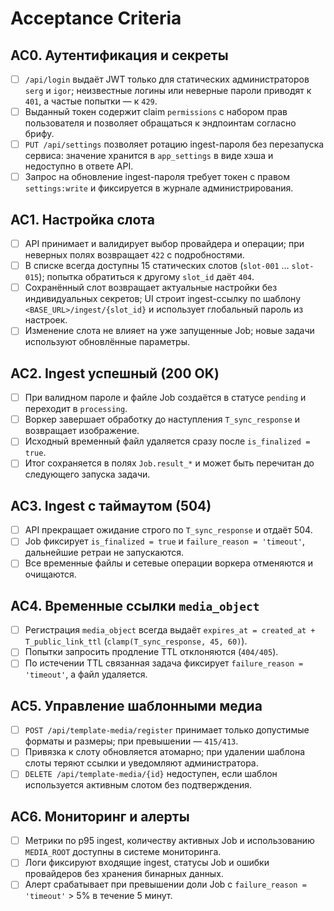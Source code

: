 # Acceptance Criteria

## AC0. Аутентификация и секреты
- [ ] `/api/login` выдаёт JWT только для статических администраторов `serg` и `igor`; неизвестные логины или неверные пароли приводят к `401`, а частые попытки — к `429`.
- [ ] Выданный токен содержит claim `permissions` с набором прав пользователя и позволяет обращаться к эндпоинтам согласно брифу.
- [ ] `PUT /api/settings` позволяет ротацию ingest-пароля без перезапуска сервиса: значение хранится в `app_settings` в виде хэша и недоступно в ответе API.
- [ ] Запрос на обновление ingest-пароля требует токен с правом `settings:write` и фиксируется в журнале администрирования.

## AC1. Настройка слота
- [ ] API принимает и валидирует выбор провайдера и операции; при неверных полях возвращает `422` с подробностями.
- [ ] В списке всегда доступны 15 статических слотов (`slot-001` … `slot-015`); попытка обратиться к другому `slot_id` даёт `404`.
- [ ] Сохранённый слот возвращает актуальные настройки без индивидуальных секретов; UI строит ingest-ссылку по шаблону `<BASE_URL>/ingest/{slot_id}` и использует глобальный пароль из настроек.
- [ ] Изменение слота не влияет на уже запущенные Job; новые задачи используют обновлённые параметры.

## AC2. Ingest успешный (200 OK)
- [ ] При валидном пароле и файле Job создаётся в статусе `pending` и переходит в `processing`.
- [ ] Воркер завершает обработку до наступления `T_sync_response` и возвращает изображение.
- [ ] Исходный временный файл удаляется сразу после `is_finalized = true`.
- [ ] Итог сохраняется в полях `Job.result_*` и может быть перечитан до следующего запуска задачи.

## AC3. Ingest с таймаутом (504)
- [ ] API прекращает ожидание строго по `T_sync_response` и отдаёт 504.
- [ ] Job фиксирует `is_finalized = true` и `failure_reason = 'timeout'`, дальнейшие ретраи не запускаются.
- [ ] Все временные файлы и сетевые операции воркера отменяются и очищаются.

## AC4. Временные ссылки `media_object`
- [ ] Регистрация `media_object` всегда выдаёт `expires_at = created_at + T_public_link_ttl` (`clamp(T_sync_response, 45, 60)`).
- [ ] Попытки запросить продление TTL отклоняются (`404/405`).
- [ ] По истечении TTL связанная задача фиксирует `failure_reason = 'timeout'`, а файл удаляется.

## AC5. Управление шаблонными медиа
- [ ] `POST /api/template-media/register` принимает только допустимые форматы и размеры; при превышении — `415/413`.
- [ ] Привязка к слоту обновляется атомарно; при удалении шаблона слоты теряют ссылки и уведомляют администратора.
- [ ] `DELETE /api/template-media/{id}` недоступен, если шаблон используется активным слотом без подтверждения.

## AC6. Мониторинг и алерты
- [ ] Метрики по p95 ingest, количеству активных Job и использованию `MEDIA_ROOT` доступны в системе мониторинга.
- [ ] Логи фиксируют входящие ingest, статусы Job и ошибки провайдеров без хранения бинарных данных.
- [ ] Алерт срабатывает при превышении доли Job с `failure_reason = 'timeout'` > 5% в течение 5 минут.
